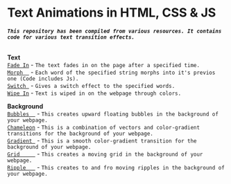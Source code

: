 # Text Animations in HTML, CSS & JS

***`This repository has been compiled from various resources. It contains code for various text transition effects.`***

<br>**Text**
<br>[`Fade In`](/FadeIn) - `The text fades in on the page after a specified time.`
<br>[`Morph  `](/Morph) - `Each word of the specified string morphs into it's previos one (Code includes Js).`
<br>[`Switch `](/Switch) - `Gives a switch effect to the specified words.`
<br>[`Wipe In`](/WipeIn) - `Text is wiped in on the webpage through colors.`

**Background**
<br>[`Bubbles  `](/BG/Bubbles) - `This creates upward floating bubbles in the background of your webpage.`
<br>[`Chameleon`](/BG/Chameleon) - `This is a combination of vectors and color-gradient transitions for the background of your webpage.`
<br>[`Gradient `](/BG/Gradient) - `This is a smooth color-gradient transition for the background of your webpage.`
<br>[`Grid     `](/BG/Grid) - `This creates a moving grid in the background of your webpage.`
<br>[`Ripple   `](/BG/Ripple) - `This creates to and fro moving ripples in the background of your webpage.`
